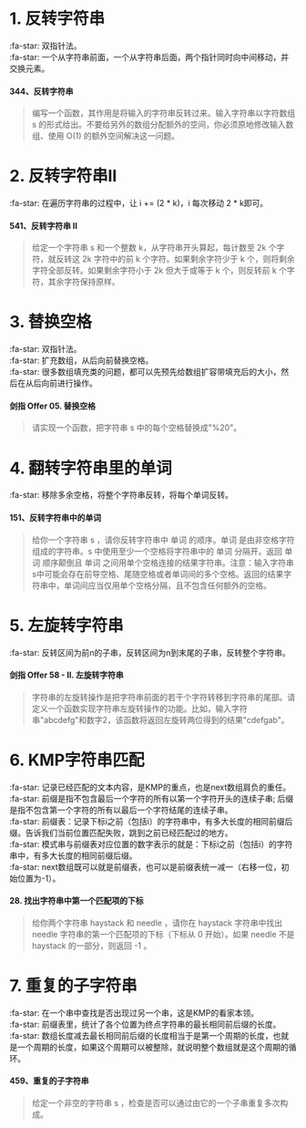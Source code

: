 # 1. 反转字符串
 :fa-star: 双指针法。  
 :fa-star: 一个从字符串前面，一个从字符串后面，两个指针同时向中间移动，并交换元素。

#### 344、反转字符串
> 编写一个函数，其作用是将输入的字符串反转过来。输入字符串以字符数组 s 的形式给出。不要给另外的数组分配额外的空间，你必须原地修改输入数组、使用 O(1) 的额外空间解决这一问题。


# 2. 反转字符串II
 :fa-star: 在遍历字符串的过程中，让 i += (2 * k)，i 每次移动 2 * k即可。

#### 541、反转字符串 II
> 给定一个字符串 s 和一个整数 k，从字符串开头算起，每计数至 2k 个字符，就反转这 2k 字符中的前 k 个字符。如果剩余字符少于 k 个，则将剩余字符全部反转。如果剩余字符小于 2k 但大于或等于 k 个，则反转前 k 个字符，其余字符保持原样。


# 3. 替换空格
 :fa-star: 双指针法。  
 :fa-star: 扩充数组，从后向前替换空格。  
 :fa-star: 很多数组填充类的问题，都可以先预先给数组扩容带填充后的大小，然后在从后向前进行操作。

#### 剑指 Offer 05. 替换空格
> 请实现一个函数，把字符串 s 中的每个空格替换成"%20"。


# 4. 翻转字符串里的单词
 :fa-star: 移除多余空格，将整个字符串反转，将每个单词反转。  

#### 151、反转字符串中的单词
> 给你一个字符串 s ，请你反转字符串中 单词 的顺序。单词 是由非空格字符组成的字符串。s 中使用至少一个空格将字符串中的 单词 分隔开。返回 单词 顺序颠倒且 单词 之间用单个空格连接的结果字符串。注意：输入字符串 s中可能会存在前导空格、尾随空格或者单词间的多个空格。返回的结果字符串中，单词间应当仅用单个空格分隔，且不包含任何额外的空格。


# 5. 左旋转字符串
 :fa-star: 反转区间为前n的子串，反转区间为n到末尾的子串，反转整个字符串。

#### 剑指 Offer 58 - II. 左旋转字符串
> 字符串的左旋转操作是把字符串前面的若干个字符转移到字符串的尾部。请定义一个函数实现字符串左旋转操作的功能。比如，输入字符串"abcdefg"和数字2，该函数将返回左旋转两位得到的结果"cdefgab"。


# 6. KMP字符串匹配
 :fa-star: 记录已经匹配的文本内容，是KMP的重点，也是next数组肩负的重任。  
 :fa-star: 前缀是指不包含最后一个字符的所有以第一个字符开头的连续子串; 后缀是指不包含第一个字符的所有以最后一个字符结尾的连续子串。  
 :fa-star: 前缀表：记录下标i之前（包括i）的字符串中，有多大长度的相同前缀后缀。告诉我们当前位置匹配失败，跳到之前已经匹配过的地方。  
 :fa-star: 模式串与前缀表对应位置的数字表示的就是：下标i之前（包括i）的字符串中，有多大长度的相同前缀后缀。  
 :fa-star: next数组既可以就是前缀表，也可以是前缀表统一减一（右移一位，初始位置为-1）。

#### 28. 找出字符串中第一个匹配项的下标
> 给你两个字符串 haystack 和 needle ，请你在 haystack 字符串中找出 needle 字符串的第一个匹配项的下标（下标从 0 开始）。如果 needle 不是 haystack 的一部分，则返回  -1 。


# 7. 重复的子字符串
 :fa-star: 在一个串中查找是否出现过另一个串，这是KMP的看家本领。  
 :fa-star: 前缀表里，统计了各个位置为终点字符串的最长相同前后缀的长度。  
 :fa-star: 数组长度减去最长相同前后缀的长度相当于是第一个周期的长度，也就是一个周期的长度，如果这个周期可以被整除，就说明整个数组就是这个周期的循环。

#### 459、重复的子字符串
> 给定一个非空的字符串 s ，检查是否可以通过由它的一个子串重复多次构成。



